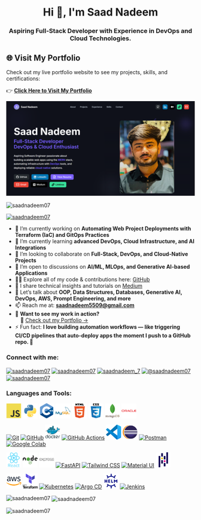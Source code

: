 <h1 align="center">Hi 👋, I'm Saad Nadeem</h1>
<h3 align="center">Aspiring Full-Stack Developer with Experience in DevOps and Cloud Technologies.</h3>

## 🌐 Visit My Portfolio

Check out my live portfolio website to see my projects, skills, and certifications:

👉 **[Click Here to Visit My Portfolio ](https://saadnadeem07.github.io/portfolio)**

![Portfolio Preview](Landing%20Page.png)

<p align="left"> <img src="https://komarev.com/ghpvc/?username=saadnadeem07&label=Profile%20views&color=0e75b6&style=flat" alt="saadnadeem07" /> </p>

<p align="left"> <a href="https://github.com/ryo-ma/github-profile-trophy"><img src="https://github-profile-trophy.vercel.app/?username=saadnadeem07" alt="saadnadeem07" /></a> </p>

- 🔭 I’m currently working on **Automating Web Project Deployments with Terraform (IaC) and GitOps Practices**
- 🌱 I’m currently learning **advanced DevOps, Cloud Infrastructure, and AI Integrations**
- 👯 I’m looking to collaborate on **Full-Stack, DevOps, and Cloud-Native Projects**
- 🤝 I’m open to discussions on **AI/ML, MLOps, and Generative AI-based Applications**
- 👨‍💻 Explore all of my code & contributions here: [GitHub](https://github.com/Saadnadeem07)
- 📝 I share technical insights and tutorials on [Medium](https://medium.com/@saadnadeem07)
- 💬 Let’s talk about **OOP, Data Structures, Databases, Generative AI, DevOps, AWS, Prompt Engineering, and more**
- 📫 Reach me at: **saadnadeem5509@gmail.com**
- 📄 **Want to see my work in action?**  
 🔗 [Check out my Portfolio →](https://saadnadeem07.github.io/portfolio/)
- ⚡ Fun fact: **I love building automation workflows — like triggering CI/CD pipelines that auto-deploy apps the moment I push to a GitHub repo. 🚀**

<h3 align="left">Connect with me:</h3>
<p align="left">
<a href="https://linkedin.com/in/saadnadeem07" target="blank"><img align="center" src="https://raw.githubusercontent.com/rahuldkjain/github-profile-readme-generator/master/src/images/icons/Social/linked-in-alt.svg" alt="saadnadeem07" height="30" width="40" /></a>
<a href="https://fb.com/saadnadeem07" target="blank"><img align="center" src="https://raw.githubusercontent.com/rahuldkjain/github-profile-readme-generator/master/src/images/icons/Social/facebook.svg" alt="saadnadeem07" height="30" width="40" /></a>
<a href="https://instagram.com/saadnadeem_7" target="blank"><img align="center" src="https://raw.githubusercontent.com/rahuldkjain/github-profile-readme-generator/master/src/images/icons/Social/instagram.svg" alt="saadnadeem_7" height="30" width="40" /></a>
<a href="https://medium.com/@saadnadeem07" target="blank"><img align="center" src="https://raw.githubusercontent.com/rahuldkjain/github-profile-readme-generator/master/src/images/icons/Social/medium.svg" alt="@saadnadeem07" height="30" width="40" /></a>
<a href="https://www.hackerrank.com/saadnadeem07" target="blank"><img align="center" src="https://raw.githubusercontent.com/rahuldkjain/github-profile-readme-generator/master/src/images/icons/Social/hackerrank.svg" alt="saadnadeem07" height="30" width="40" /></a>
</p>



<h3 align="left">Languages and Tools:</h3>

  <!-- Languages -->
  <a href="https://developer.mozilla.org/en-US/docs/Web/JavaScript"><img src="https://raw.githubusercontent.com/devicons/devicon/master/icons/javascript/javascript-original.svg" alt="JavaScript" width="40" height="40"/></a>
  <a href="https://www.python.org"><img src="https://raw.githubusercontent.com/devicons/devicon/master/icons/python/python-original.svg" alt="Python" width="40" height="40"/></a>
  <a href="https://www.cplusplus.com/"><img src="https://raw.githubusercontent.com/devicons/devicon/master/icons/cplusplus/cplusplus-original.svg" alt="C++" width="40" height="40"/></a>
  <a href="https://www.mysql.com/"><img src="https://raw.githubusercontent.com/devicons/devicon/master/icons/mysql/mysql-original-wordmark.svg" alt="SQL" width="40" height="40"/></a>
  <a href="https://developer.mozilla.org/en-US/docs/Web/HTML"><img src="https://raw.githubusercontent.com/devicons/devicon/master/icons/html5/html5-original-wordmark.svg" alt="HTML" width="40" height="40"/></a>
  <a href="https://developer.mozilla.org/en-US/docs/Web/CSS"><img src="https://raw.githubusercontent.com/devicons/devicon/master/icons/css3/css3-original-wordmark.svg" alt="CSS" width="40" height="40"/></a>
  <a href="https://www.mongodb.com/"><img src="https://raw.githubusercontent.com/devicons/devicon/master/icons/mongodb/mongodb-original-wordmark.svg" alt="MongoDB" width="40" height="40"/></a>
  <a href="https://www.oracle.com/"><img src="https://raw.githubusercontent.com/devicons/devicon/master/icons/oracle/oracle-original.svg" alt="Oracle" width="40" height="40"/></a>

  <!-- Developer Tools -->
  <a href="https://git-scm.com/"><img src="https://www.vectorlogo.zone/logos/git-scm/git-scm-icon.svg" alt="Git" width="40" height="40"/></a>
  <a href="https://github.com/"><img src="https://github.githubassets.com/images/modules/logos_page/GitHub-Mark.png" alt="GitHub" width="40" height="40"/></a>
  <a href="https://www.docker.com/"><img src="https://raw.githubusercontent.com/devicons/devicon/master/icons/docker/docker-original-wordmark.svg" alt="Docker" width="40" height="40"/></a>
  <a href="https://github.com/features/actions"><img src="https://avatars.githubusercontent.com/u/44036562?s=200&v=4" alt="GitHub Actions" width="40" height="40"/></a>
  <a href="https://code.visualstudio.com/"><img src="https://raw.githubusercontent.com/devicons/devicon/master/icons/vscode/vscode-original.svg" alt="VS Code" width="40" height="40"/></a>
  <a href="https://www.eclipse.org/"><img src="https://raw.githubusercontent.com/devicons/devicon/master/icons/eclipse/eclipse-original.svg" alt="Eclipse" width="40" height="40"/></a>
  <a href="https://www.postman.com/"><img src="https://www.vectorlogo.zone/logos/getpostman/getpostman-icon.svg" alt="Postman" width="40" height="40"/></a>
  <a href="https://colab.research.google.com/"><img src="https://upload.wikimedia.org/wikipedia/commons/thumb/d/d0/Google_Colaboratory_SVG_Logo.svg/1024px-Google_Colaboratory_SVG_Logo.svg.png" alt="Google Colab" width="40" height="40"/></a>

  <!-- Frameworks & Libraries -->
  <a href="https://reactjs.org/"><img src="https://raw.githubusercontent.com/devicons/devicon/master/icons/react/react-original-wordmark.svg" alt="React" width="40" height="40"/></a>
  <a href="https://nodejs.org/"><img src="https://raw.githubusercontent.com/devicons/devicon/master/icons/nodejs/nodejs-original-wordmark.svg" alt="Node.js" width="40" height="40"/></a>
  <a href="https://expressjs.com/"><img src="https://raw.githubusercontent.com/devicons/devicon/master/icons/express/express-original-wordmark.svg" alt="Express" width="40" height="40"/></a>
  <a href="https://fastapi.tiangolo.com/"><img src="https://cdn.worldvectorlogo.com/logos/fastapi.svg" alt="FastAPI" width="40" height="40"/></a>
  <a href="https://tailwindcss.com/"><img src="https://www.vectorlogo.zone/logos/tailwindcss/tailwindcss-icon.svg" alt="Tailwind CSS" width="40" height="40"/></a>
  <a href="https://mui.com/"><img src="https://cdn.worldvectorlogo.com/logos/material-ui-1.svg" alt="Material UI" width="40" height="40"/></a>
  <a href="https://pandas.pydata.org/"><img src="https://raw.githubusercontent.com/devicons/devicon/master/icons/pandas/pandas-original.svg" alt="Pandas" width="40" height="40"/></a>

  <!-- Cloud & DevOps -->
  <a href="https://aws.amazon.com/"><img src="https://raw.githubusercontent.com/devicons/devicon/master/icons/amazonwebservices/amazonwebservices-original-wordmark.svg" alt="AWS" width="40" height="40"/></a>
  <a href="https://www.terraform.io/"><img src="https://raw.githubusercontent.com/devicons/devicon/master/icons/terraform/terraform-original-wordmark.svg" alt="Terraform" width="40" height="40"/></a>
  <a href="https://kubernetes.io/"><img src="https://www.vectorlogo.zone/logos/kubernetes/kubernetes-icon.svg" alt="Kubernetes" width="40" height="40"/></a>
  <a href="https://argoproj.github.io/cd/"><img src="https://argo-cd.readthedocs.io/en/stable/assets/logo.png" alt="Argo CD" width="40" height="40"/></a>
  <a href="https://helm.sh/"><img src="https://raw.githubusercontent.com/devicons/devicon/master/icons/helm/helm-original.svg" alt="Helm" width="40" height="40"/></a>
  <a href="https://www.jenkins.io/"><img src="https://www.vectorlogo.zone/logos/jenkins/jenkins-icon.svg" alt="Jenkins" width="40" height="40"/></a>

</p>


<p><img align="left" src="https://github-readme-stats.vercel.app/api/top-langs?username=saadnadeem07&show_icons=true&locale=en&layout=compact" alt="saadnadeem07" /></p>

<p>&nbsp;<img align="center" src="https://github-readme-stats.vercel.app/api?username=saadnadeem07&show_icons=true&locale=en" alt="saadnadeem07" /></p>

<p><img align="center" src="https://github-readme-streak-stats.herokuapp.com/?user=saadnadeem07&" alt="saadnadeem07" /></p>
<p align="left">
